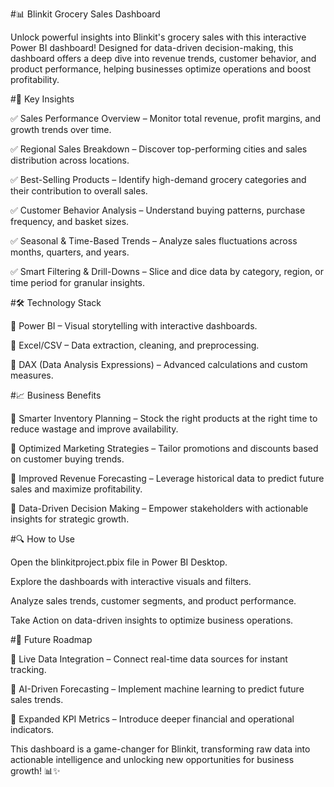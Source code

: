 #📊 Blinkit Grocery Sales Dashboard

Unlock powerful insights into Blinkit's grocery sales with this interactive Power BI dashboard! Designed for data-driven decision-making, this dashboard offers a deep dive into revenue trends, customer behavior, and product performance, helping businesses optimize operations and boost profitability.

#🚀 Key Insights

✅ Sales Performance Overview – Monitor total revenue, profit margins, and growth trends over time.

✅ Regional Sales Breakdown – Discover top-performing cities and sales distribution across locations.

✅ Best-Selling Products – Identify high-demand grocery categories and their contribution to overall sales.

✅ Customer Behavior Analysis – Understand buying patterns, purchase frequency, and basket sizes.

✅ Seasonal & Time-Based Trends – Analyze sales fluctuations across months, quarters, and years.

✅ Smart Filtering & Drill-Downs – Slice and dice data by category, region, or time period for granular insights.

#🛠️ Technology Stack

🔹 Power BI – Visual storytelling with interactive dashboards.

🔹 Excel/CSV – Data extraction, cleaning, and preprocessing.

🔹 DAX (Data Analysis Expressions) – Advanced calculations and custom measures.

#📈 Business Benefits

🎯 Smarter Inventory Planning – Stock the right products at the right time to reduce wastage and improve availability.

🎯 Optimized Marketing Strategies – Tailor promotions and discounts based on customer buying trends.

🎯 Improved Revenue Forecasting – Leverage historical data to predict future sales and maximize profitability.

🎯 Data-Driven Decision Making – Empower stakeholders with actionable insights for strategic growth.

#🔍 How to Use

Open the blinkitproject.pbix file in Power BI Desktop.

Explore the dashboards with interactive visuals and filters.

Analyze sales trends, customer segments, and product performance.

Take Action on data-driven insights to optimize business operations.

#🔮 Future Roadmap

🚀 Live Data Integration – Connect real-time data sources for instant tracking.

🚀 AI-Driven Forecasting – Implement machine learning to predict future sales trends.

🚀 Expanded KPI Metrics – Introduce deeper financial and operational indicators.

This dashboard is a game-changer for Blinkit, transforming raw data into actionable intelligence and unlocking new opportunities for business growth! 📊✨
